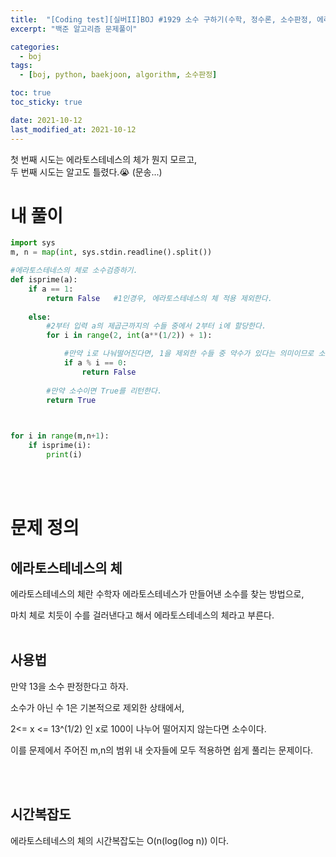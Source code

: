```yaml
---
title:  "[Coding test][실버II]BOJ #1929 소수 구하기(수학, 정수론, 소수판정, 에라토스테네스의 체)"
excerpt: "백준 알고리즘 문제풀이"

categories:
  - boj
tags:
  - [boj, python, baekjoon, algorithm, 소수판정]

toc: true
toc_sticky: true

date: 2021-10-12
last_modified_at: 2021-10-12
---
```

첫 번째 시도는 에라토스테네스의 체가 뭔지 모르고,  
두 번째 시도는 알고도 틀렸다.😭 (문송...)


# 내 풀이
```python
import sys
m, n = map(int, sys.stdin.readline().split())

#에라토스테네스의 체로 소수검증하기.
def isprime(a):
    if a == 1:
        return False   #1인경우, 에라토스테네스의 체 적용 제외한다.
    
    else:
        #2부터 입력 a의 제곱근까지의 수들 중에서 2부터 i에 할당한다.
        for i in range(2, int(a**(1/2)) + 1): 

            #만약 i로 나눠떨어진다면, 1을 제외한 수들 중 약수가 있다는 의미이므로 소수가 아니다.
            if a % i == 0:
                return False 
    
        #만약 소수이면 True를 리턴한다.
        return True 
    


for i in range(m,n+1):
    if isprime(i):
        print(i)
```
<br>
<br>

# 문제 정의
## 에라토스테네스의 체

에라토스테네스의 체란 수학자 에라토스테네스가 만들어낸 소수를 찾는 방법으로,  

마치 체로 치듯이 수를 걸러낸다고 해서 에라토스테네스의 체라고 부른다.
<br>
<br>

## 사용법
만약 13을 소수 판정한다고 하자.  

소수가 아닌 수 1은 기본적으로 제외한 상태에서,  

2<= x <= 13^(1/2) 인 x로 100이 나누어 떨어지지 않는다면 소수이다.  

이를 문제에서 주어진 m,n의 범위 내 숫자들에 모두 적용하면 쉽게 풀리는 문제이다.

<br>
<br>

## 시간복잡도
에라토스테네스의 체의 시간복잡도는 O(n(log(log n)) 이다.  



